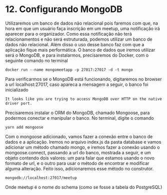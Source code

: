 # 12. Configurando MongoDB

Utilizaremos um banco de dados não relacional pois faremos com que, na hora em
que um usuário faça inscrição em um meetup, uma notificação irá aparecer para o
organizador. Como essa notificação não terá relacionamentos e não será estruturada,
podemos utilizar um banco de dados não relacional. Além disso o uso desse banco
faz com que a aplicação fique mais performática. O banco de dados que iremos
utilizar será o MongoDB, e para instalarmos, precisaremos do Docker, com o seguinte
comando no terminal

```
docker run --name mongomeetapp -p 27017:27017 -d -t mongo
```

Para verificarmos se o MongoDB está funcionando, digitaremos no browser a url
localhost:27017, caso apareca a mensagem a seguir, o banco foi inicializado

```
It looks like you are trying to access MongoDB over HTTP on the native driver port.
```

Precisaremos instalar o ORM do MongoDB, chamado Mongoose, para podermos conectar
e manipular o banco. No terminal, digite o comando

```
yarn add mongoose
```

Com o mongoose adicionado, vamos fazer a conexão entre o banco de dados e a
aplicação. Iremos no arquivo index.js da pasta database e vamos adicionar um
método chamado mongo, e iremos fazer a conexão usando o mongoose.connect, passando
a url do banco, mostrada a seguir, e um objeto contendo dois valores: um para
falar que estamos usando o novo formato de url, e o outro para usar o método de
encontrar e modificar alguma alteração. Feito isso, adicionaremos esse método
no construtor.

```
mongodb://localhost:27017/meetup
```

Onde meetup é o nome do schema (como se fosse a tabela do PostgreSQL)
